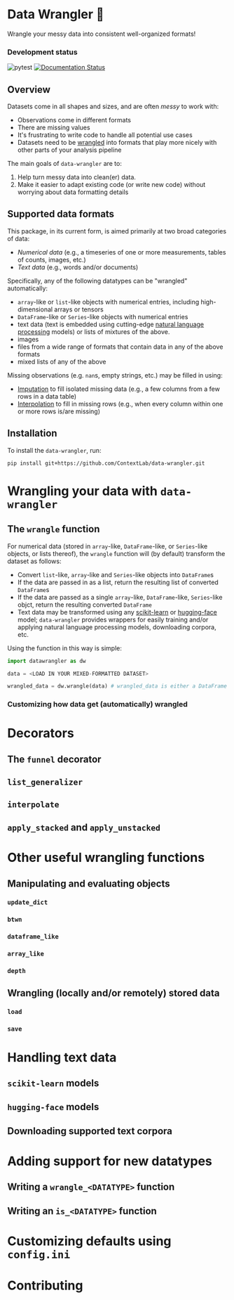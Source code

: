 # Data Wrangler 🤠
Wrangle your messy data into consistent well-organized formats!

### Development status

![pytest](https://github.com/ContextLab/data-wrangler/actions/workflows/ci.yaml/badge.svg) [![Documentation Status](https://readthedocs.org/projects/data-wrangler/badge/?version=latest)](https://data-wrangler.readthedocs.io/en/latest/?badge=latest)


## Overview

Datasets come in all shapes and sizes, and are often *messy* to work with:
  - Observations come in different formats
  - There are missing values
  - It's frustrating to write code to handle all potential use cases
  - Datasets need to be [wrangled](https://en.wikipedia.org/wiki/Data_wrangling) into formats that play more nicely with other parts of your analysis pipeline

The main goals of `data-wrangler` are to:
  1. Help turn messy data into clean(er) data.
  2. Make it easier to adapt existing code (or write new code) without worrying about data formatting details
 
## Supported data formats 

This package, in its current form, is aimed primarily at two broad categories of data:
  - *Numerical data* (e.g., a timeseries of one or more measurements, tables of counts, images, etc.)
  - *Text data* (e.g., words and/or documents)

Specifically, any of the following datatypes can be "wrangled" automatically:
  - `array`-like or `list`-like objects with numerical entries, including high-dimensional arrays or tensors
  - `DataFrame`-like or `Series`-like objects with numerical entries
  - text data (text is embedded using cutting-edge [natural language processing](https://en.wikipedia.org/wiki/Word_embedding) models)
or lists of mixtures of the above.
  - images
  - files from a wide range of formats that contain data in any of the above formats
  - mixed lists of any of the above

Missing observations (e.g. `nan`s, empty strings, etc.) may be filled in using:
  - [Imputation](https://en.wikipedia.org/wiki/Imputation_(statistics)) to fill isolated missing data (e.g., a few columns from a few rows in a data table)
  - [Interpolation](https://en.wikipedia.org/wiki/Interpolation) to fill in missing rows (e.g., when every column within one or more rows is/are missing)


## Installation

To install the `data-wrangler`, run:
```
pip install git+https://github.com/ContextLab/data-wrangler.git
```

# Wrangling your data with `data-wrangler`

## The `wrangle` function

For numerical data (stored in `array`-like, `DataFrame`-like, or `Series`-like objects, or lists thereof), the `wrangle` function will (by default) transform the dataset as follows:
  - Convert `list`-like, `array`-like and `Series`-like objects into `DataFrame`s
  - If the data are passed in as a list, return the resulting list of converted `DataFrame`s
  - If the data are passed as a single `array`-like, `DataFrame`-like, `Series`-like objct, return the resulting converted `DataFrame`
  - Text data may be transformed using any [scikit-learn](https://scikit-learn.org/stable/) or [hugging-face](https://huggingface.co/) model; `data-wrangler` provides wrappers for easily training and/or applying natural language processing models, downloading corpora, etc.

Using the function in this way is simple:

```python
import datawrangler as dw

data = <LOAD IN YOUR MIXED-FORMATTED DATASET>

wrangled_data = dw.wrangle(data) # wrangled_data is either a DataFrame or a list of DataFrames
```

### Customizing how data get (automatically) wrangled

# Decorators
## The `funnel` decorator

## `list_generalizer`

## `interpolate`

## `apply_stacked` and `apply_unstacked`

# Other useful wrangling functions

## Manipulating and evaluating objects

### `update_dict`

### `btwn`

### `dataframe_like`

### `array_like`

### `depth`

## Wrangling (locally and/or remotely) stored data

### `load`

### `save`

# Handling text data

## `scikit-learn` models

## `hugging-face` models

## Downloading supported text corpora

# Adding support for new datatypes

## Writing a `wrangle_<DATATYPE>` function

## Writing an `is_<DATATYPE>` function

# Customizing defaults using `config.ini`

# Contributing

